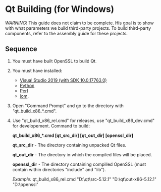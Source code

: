 Qt Building (for Windows)
=========================

*WARNING!* This guide does not claim to be complete.
His goal is to show with what parameters we build third-party projects.
To build third-party components, refer to the assembly guide for these projects.

Sequence
--------
1. You must have built OpenSSL to build Qt.
2. You must have installed:
   - [Visual Studio 2019 (with SDK 10.0.17763.0)](https://visualstudio.microsoft.com)
   - [Python](http://www.python.org/download)
   - [Perl](http://www.activestate.com/activeperl)
   - [jom](https://wiki.qt.io/Jom).
3. Open "Command Prompt" and go to the directory with "qt_build_x86_*.cmd".
4. Use "qt_build_x86_rel.cmd" for releases, use "qt_build_x86_dev.cmd" for developement.
   Command to build:

   **qt_build_x86_*.cmd [qt_src_dir] [qt_out_dir] [openssl_dir]**

   **qt_src_dir**  - The directory containing unpacked Qt files.

   **qt_out_dir**  - The directory in which the compiled files will be placed.

   **openssl_dir** - The directory containing compilled OpenSSL (must contain within directories "include" and "lib").

   *Example:* qt_build_x86_rel.cmd "D:\qt\src-5.12.1" "D:\qt\out-x86-5.12.1" "D:\openssl"
